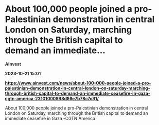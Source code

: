 # About 100,000 people joined a pro-Palestinian demonstration in central London on Saturday, marching through the British capital to demand an immediate...
**AInvest**

**2023-10-21 15:01**

**https://www.ainvest.com/news/about-100-000-people-joined-a-pro-palestinian-demonstration-in-central-london-on-saturday-marching-through-british-capital-to-demand-an-immediate-ceasefire-in-gaza-cgtn-america-23101000698d86e7b78c7c91/**

About 100,000 people joined a pro-Palestinian demonstration in central London on Saturday, marching through the British capital to demand an immediate ceasefire in Gaza -CGTN America